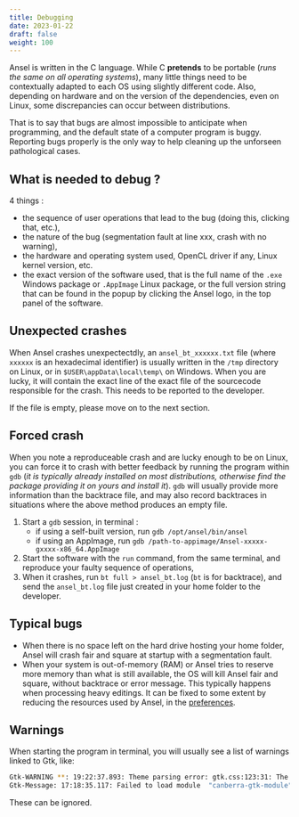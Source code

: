 ```yaml
---
title: Debugging
date: 2023-01-22
draft: false
weight: 100
---
```



Ansel is written in the C language. While C __pretends__ to be portable (_runs the same on all operating systems_), many little things need to be contextually adapted to each OS using slightly different code. Also, depending on hardware and on the version of the dependencies, even on Linux, some discrepancies can occur between distributions.

That is to say that bugs are almost impossible to anticipate when programming, and the default state of a computer program is buggy. Reporting bugs properly is the only way to help cleaning up the unforseen pathological cases.

## What is needed to debug ?

4 things :

* the sequence of user operations that lead to the bug (doing this, clicking that, etc.),
* the nature of the bug (segmentation fault at line xxx, crash with no warning),
* the hardware and operating system used, OpenCL driver if any, Linux kernel version, etc.
* the exact version of the software used, that is the full name of the `.exe` Windows package or `.AppImage` Linux package, or the full version string that can be found in the popup by clicking the Ansel logo, in the top panel of the software.

## Unexpected crashes

When Ansel crashes unexpectectdly, an `ansel_bt_xxxxxx.txt` file (where `xxxxxx` is an hexadecimal identifier) is usually written in the `/tmp` directory on Linux, or in `$USER\appData\local\temp\` on Windows. When you are lucky, it will contain the exact line of the exact file of the sourcecode responsible for the crash. This needs to be reported to the developer.

If the file is empty, please move on to the next section.

## Forced crash

When you note a reproduceable crash and are lucky enough to be on Linux, you can force it to crash with better feedback by running the program within `gdb` (_it is typically already installed on most distributions, otherwise find the package providing it on yours and install it_). `gdb` will usually provide more information than the backtrace file, and may also record backtraces in situations where the above method produces an empty file.

1. Start a `gdb` session, in terminal :
   * if using a self-built version, run `gdb /opt/ansel/bin/ansel`
   * if using an AppImage, run `gdb /path-to-appimage/Ansel-xxxxx-gxxxx-x86_64.AppImage`
2. Start the software with the `run` command, from the same terminal, and reproduce your faulty sequence of operations,
3. When it crashes, run `bt full > ansel_bt.log` (`bt` is for backtrace), and send the `ansel_bt.log` file just created in your home folder to the developer.

## Typical bugs

* When there is no space left on the hard drive hosting your home folder, Ansel will crash fair and square at startup with a segmentation fault.
* When your system is out-of-memory (RAM) or Ansel tries to reserve more memory than what is still available, the OS will kill Ansel fair and square, without backtrace or error message. This typically happens when processing heavy editings. It can be fixed to some extent by reducing the resources used by Ansel, in the [preferences](../preferences-settings/processing.md).

## Warnings

When starting the program in terminal, you will usually see a list of warnings linked to Gtk, like:

```bash
Gtk-WARNING **: 19:22:37.893: Theme parsing error: gtk.css:123:31: The :insensitive pseudo-class is deprecated. Use :disabled instead.
Gtk-Message: 17:18:35.117: Failed to load module  "canberra-gtk-module"
```

These can be ignored.
